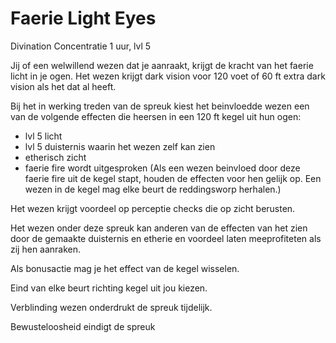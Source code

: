 # Faerie Light Eyes

Divination
Concentratie 1 uur, lvl 5

Jij of een welwillend wezen dat je aanraakt, krijgt de kracht van het faerie licht in je ogen. Het wezen krijgt dark vision voor 120 voet of 60 ft extra dark vision als het dat al heeft.

Bij het in werking treden van de spreuk kiest het beinvloedde wezen een van de volgende effecten die heersen in een 120 ft kegel uit hun ogen:
- lvl 5 licht
- lvl 5 duisternis waarin het wezen zelf kan zien
- etherisch zicht
- faerie fire wordt uitgesproken (Als een wezen beinvloed door deze faerie fire uit de kegel stapt, houden de effecten voor hen gelijk op. Een wezen in de kegel mag elke beurt de reddingsworp herhalen.)

Het wezen krijgt voordeel op perceptie checks die op zicht berusten.

Het wezen onder deze spreuk kan anderen van de effecten van het zien door de gemaakte duisternis en etherie en voordeel laten meeprofiteten als zij hen aanraken.

Als bonusactie mag je het effect van de kegel wisselen.

Eind van elke beurt richting kegel uit jou kiezen.

Verblinding wezen onderdrukt de spreuk tijdelijk.

Bewusteloosheid eindigt de spreuk
